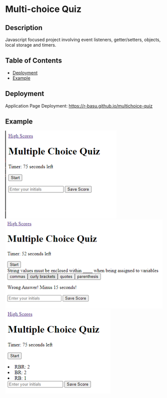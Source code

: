 # Multi-choice Quiz

## Description

Javascript focused project involving event listeners, getter/setters, objects, local storage and timers.

## Table of Contents
- [Deployment](#deployment)
- [Example](#example)

## Deployment
Application Page Deployment: https://r-basu.github.io/multichoice-quiz

## Example

![Preview of website](./assets/images/quiz1.png)
![Preview of website](./assets/images/quiz2.png)
![Preview of website](./assets/images/quiz3.png)
